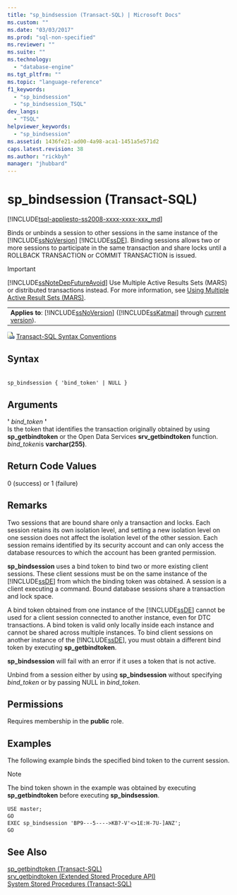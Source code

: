 ```yaml
---
title: "sp_bindsession (Transact-SQL) | Microsoft Docs"
ms.custom: ""
ms.date: "03/03/2017"
ms.prod: "sql-non-specified"
ms.reviewer: ""
ms.suite: ""
ms.technology: 
  - "database-engine"
ms.tgt_pltfrm: ""
ms.topic: "language-reference"
f1_keywords: 
  - "sp_bindsession"
  - "sp_bindsession_TSQL"
dev_langs: 
  - "TSQL"
helpviewer_keywords: 
  - "sp_bindsession"
ms.assetid: 1436fe21-ad00-4a98-aca1-1451a5e571d2
caps.latest.revision: 38
ms.author: "rickbyh"
manager: "jhubbard"
---
```

# sp_bindsession (Transact-SQL)
[!INCLUDE[tsql-appliesto-ss2008-xxxx-xxxx-xxx_md](../../../a9retired/includes/tsql-appliesto-ss2008-xxxx-xxxx-xxx-md.md)]

  Binds or unbinds a session to other sessions in the same instance of the [!INCLUDE[ssNoVersion](../../../a9notintoc/includes/ssnoversion-md.md)] [!INCLUDE[ssDE](../../../a9notintoc/includes/ssde-md.md)]. Binding sessions allows two or more sessions to participate in the same transaction and share locks until a ROLLBACK TRANSACTION or COMMIT TRANSACTION is issued.  
  
> [!IMPORTANT]  
>  [!INCLUDE[ssNoteDepFutureAvoid](../../../database-engine/configure/windows/includes/ssnotedepfutureavoid-md.md)] Use Multiple Active Results Sets (MARS) or distributed transactions instead. For more information, see [Using Multiple Active Result Sets &#40;MARS&#41;](../../../relational-databases/native-client/features/using-multiple-active-result-sets-mars.md).  
  
||  
|-|  
|**Applies to**: [!INCLUDE[ssNoVersion](../../../a9notintoc/includes/ssnoversion-md.md)] ([!INCLUDE[ssKatmai](../../../a9notintoc/includes/sskatmai-md.md)] through [current version](http://go.microsoft.com/fwlink/p/?LinkId=299658)).|  
  
 ![Topic link icon](../../../a9notintoc/media/topic-link.gif "Topic link icon") [Transact-SQL Syntax Conventions](../../../t-sql/language-elements/transact-sql-syntax-conventions-transact-sql.md)  
  
## Syntax  
  
```  
  
sp_bindsession { 'bind_token' | NULL }  
```  
  
## Arguments  
 **'** *bind_token* **'**  
 Is the token that identifies the transaction originally obtained by using **sp_getbindtoken** or the Open Data Services **srv_getbindtoken** function. *bind_token*is **varchar(255)**.  
  
## Return Code Values  
 0 (success) or 1 (failure)  
  
## Remarks  
 Two sessions that are bound share only a transaction and locks. Each session retains its own isolation level, and setting a new isolation level on one session does not affect the isolation level of the other session. Each session remains identified by its security account and can only access the database resources to which the account has been granted permission.  
  
 **sp_bindsession** uses a bind token to bind two or more existing client sessions. These client sessions must be on the same instance of the [!INCLUDE[ssDE](../../../a9notintoc/includes/ssde-md.md)] from which the binding token was obtained. A session is a client executing a command. Bound database sessions share a transaction and lock space.  
  
 A bind token obtained from one instance of the [!INCLUDE[ssDE](../../../a9notintoc/includes/ssde-md.md)] cannot be used for a client session connected to another instance, even for DTC transactions. A bind token is valid only locally inside each instance and cannot be shared across multiple instances. To bind client sessions on another instance of the [!INCLUDE[ssDE](../../../a9notintoc/includes/ssde-md.md)], you must obtain a different bind token by executing **sp_getbindtoken**.  
  
 **sp_bindsession** will fail with an error if it uses a token that is not active.  
  
 Unbind from a session either by using **sp_bindsession** without specifying *bind_token* or by passing NULL in *bind_token*.  
  
## Permissions  
 Requires membership in the **public** role.  
  
## Examples  
 The following example binds the specified bind token to the current session.  
  
> [!NOTE]  
>  The bind token shown in the example was obtained by executing **sp_getbindtoken** before executing **sp_bindsession**.  
  
```  
USE master;  
GO  
EXEC sp_bindsession 'BP9---5---->KB?-V'<>1E:H-7U-]ANZ';  
GO  
```  
  
## See Also  
 [sp_getbindtoken &#40;Transact-SQL&#41;](../../../relational-databases/reference/system-stored-procedures/sp-getbindtoken-transact-sql.md)   
 [srv_getbindtoken &#40;Extended Stored Procedure API&#41;](../Topic/srv_getbindtoken%20\(Extended%20Stored%20Procedure%20API\).md)   
 [System Stored Procedures &#40;Transact-SQL&#41;](../../../relational-databases/reference/system-stored-procedures/system-stored-procedures-transact-sql.md)  
  
  
